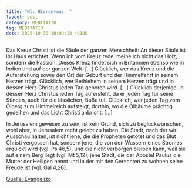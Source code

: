 ```yaml
---
title: "Hl. Hieronymus  "
layout: post
category: MEDITATIO
tag: MEDITATIO
date: 2025-10-30 10:00:13 +0100
---
```

Das Kreuz Christi ist die Säule der ganzen Menschheit: An dieser Säule ist ihr Haus errichtet. Wenn ich vom Kreuz rede, meine ich nicht das Holz, sondern die Passion. Dieses Kreuz findet sich in Britannien ebenso wie in Indien und auf der ganzen Welt. […] Glücklich, wer das Kreuz und die Auferstehung sowie den Ort der Geburt und der Himmelfahrt in seinem Herzen trägt.<!--more--> Glücklich, wer Bethlehem in seinem Herzen trägt und in dessen Herz Christus jeden Tag geboren wird. […] Glücklich derjenige, in dessen Herz Christus jeden Tag aufersteht, da er jeden Tag für seine Sünden, auch für die lässlichen, Buße tut. Glücklich, wer jeden Tag vom Ölberg zum Himmelreich aufsteigt, dorthin, wo die Ölbäume prächtig gedeihen und das Licht Christi anbricht. […]
 
In Jerusalem gewesen zu sein, ist kein Grund, sich zu beglückwünschen, wohl aber, in Jerusalem recht gelebt zu haben. Die Stadt, nach der wir Ausschau halten, ist nicht jene, die die Propheten getötet und das Blut Christi vergossen hat, sondern jene, die von den Wassern eines Stromes erquickt wird (vgl. Ps 46,5), und die nicht verborgen bleiben kann, weil sie auf einem Berg liegt (vgl. Mt 5,12); jene Stadt, die der Apostel Paulus die Mutter der Heiligen nennt und in der mit den Gerechten zu wohnen seine Freude ist (vgl. Gal 4,26).


[Quelle: Evangelizo](https://evangeliumtagfuertag.org/DE/gospel)